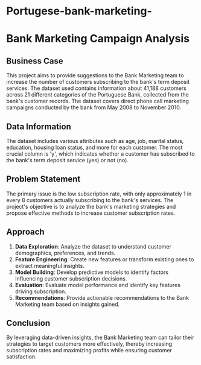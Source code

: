 # Portugese-bank-marketing-
# Bank Marketing Campaign Analysis

## Business Case
This project aims to provide suggestions to the Bank Marketing team to increase the number of customers subscribing to the bank's term deposit services. The dataset used contains information about 41,188 customers across 21 different categories of the Portuguese Bank, collected from the bank's customer records. The dataset covers direct phone call marketing campaigns conducted by the bank from May 2008 to November 2010.

## Data Information
The dataset includes various attributes such as age, job, marital status, education, housing loan status, and more for each customer. The most crucial column is 'y', which indicates whether a customer has subscribed to the bank's term deposit service (yes) or not (no).

## Problem Statement
The primary issue is the low subscription rate, with only approximately 1 in every 8 customers actually subscribing to the bank's services. The project's objective is to analyze the bank's marketing strategies and propose effective methods to increase customer subscription rates.

## Approach
1. **Data Exploration**: Analyze the dataset to understand customer demographics, preferences, and trends.
2. **Feature Engineering**: Create new features or transform existing ones to extract meaningful insights.
3. **Model Building**: Develop predictive models to identify factors influencing customer subscription decisions.
4. **Evaluation**: Evaluate model performance and identify key features driving subscription.
5. **Recommendations**: Provide actionable recommendations to the Bank Marketing team based on insights gained.

## Conclusion
By leveraging data-driven insights, the Bank Marketing team can tailor their strategies to target customers more effectively, thereby increasing subscription rates and maximizing profits while ensuring customer satisfaction.
